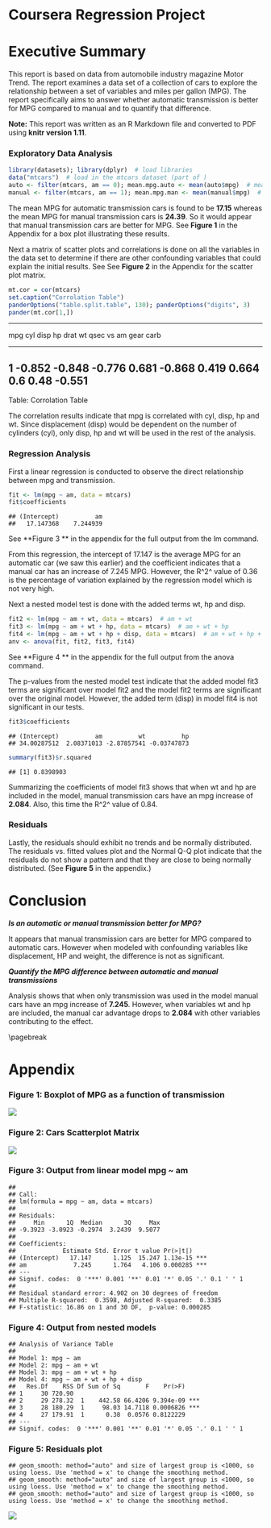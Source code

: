# Coursera Regression Project



# Executive Summary

This report is based on data from automobile industry magazine Motor Trend. The report examines a data set of a collection of cars to explore the relationship between a set of variables and miles per gallon (MPG). The report specifically aims to answer whether automatic transmission is better for MPG compared to manual and to quantify that difference.

**Note:** This report was written as an R Markdown file and converted to PDF using **knitr version 1.11**.

### Exploratory Data Analysis

```r
library(datasets); library(dplyr)  # load libraries
data("mtcars")  # load in the mtcars dataset (part of )
auto <- filter(mtcars, am == 0); mean.mpg.auto <- mean(auto$mpg)  # mean: auto cars
manual <- filter(mtcars, am == 1); mean.mpg.man <- mean(manual$mpg)  # mean: manual cars
```
The mean MPG for automatic transmission cars is found to be **17.15** whereas the mean MPG for manual transmission cars is **24.39**. So it would appear that manual transmission cars are better for MPG. See **Figure 1** in the Appendix for a box plot illustrating these results.

Next a matrix of scatter plots and correlations is done on all the variables in the data set to determine if there are other confounding variables that could explain the initial results. See See **Figure 2** in the Appendix for the scatter plot matrix.


```r
mt.cor = cor(mtcars)
set.caption("Corrolation Table")
panderOptions("table.split.table", 130); panderOptions("digits", 3)
pander(mt.cor[1,])
```


------------------------------------------------------------------------
 mpg   cyl    disp    hp    drat    wt    qsec   vs    am   gear   carb 
----- ------ ------ ------ ------ ------ ------ ----- ---- ------ ------
  1   -0.852 -0.848 -0.776 0.681  -0.868 0.419  0.664 0.6   0.48  -0.551
------------------------------------------------------------------------

Table: Corrolation Table

The correlation results indicate that mpg is correlated with cyl, disp, hp and wt. Since displacement (disp) would be dependent on the number of cylinders (cyl), only disp, hp and wt will be used in the rest of the analysis. 

### Regression Analysis

First a linear regression is conducted to observe the direct relationship between mpg and transmission.


```r
fit <- lm(mpg ~ am, data = mtcars)
fit$coefficients
```

```
## (Intercept)          am 
##   17.147368    7.244939
```
See **Figure 3 ** in the appendix for the full output from the lm command.

From this regression, the intercept of 17.147 is the average MPG for an automatic car (we saw this earlier) and the coefficient indicates that a manual car has an increase of 7.245 MPG. However, the R^2^ value of 0.36 is the percentage of variation explained by the regression model which is not very high.

Next a nested model test is done with the added terms wt, hp and disp.


```r
fit2 <- lm(mpg ~ am + wt, data = mtcars)  # am + wt
fit3 <- lm(mpg ~ am + wt + hp, data = mtcars)  # am + wt + hp
fit4 <- lm(mpg ~ am + wt + hp + disp, data = mtcars)  # am + wt + hp + disp
anv <- anova(fit, fit2, fit3, fit4)
```
See **Figure 4 ** in the appendix for the full output from the anova command.

The p-values from the nested model test indicate that the added model fit3 terms are significant over model fit2 and the model fit2 terms are significant over the original model. However, the added term (disp) in model fit4 is not significant in our tests.


```r
fit3$coefficients
```

```
## (Intercept)          am          wt          hp 
## 34.00287512  2.08371013 -2.87857541 -0.03747873
```

```r
summary(fit3)$r.squared
```

```
## [1] 0.8398903
```

Summarizing the coefficients of model fit3 shows that when wt and hp are included in the model, manual transmission cars have an mpg increase of **2.084**. Also, this time the R^2^ value of 0.84.

### Residuals

Lastly, the residuals should exhibit no trends and be normally distributed. The residuals vs. fitted values plot and the Normal Q-Q plot indicate that the residuals do not show a pattern and that they are close to being normally distributed. (See **Figure 5** in the appendix.)

# Conclusion

***Is an automatic or manual transmission better for MPG?***

It appears that manual transmission cars are better for MPG compared to automatic cars. However when modeled with confounding variables like displacement, HP and weight, the difference is not as significant. 

 ***Quantify the MPG difference between automatic and manual transmissions***

Analysis shows that when only transmission was used in the model manual cars have an mpg increase of **7.245**. However, when variables wt and hp are included, the manual car advantage drops to **2.084** with other variables contributing to the effect.



\pagebreak

# Appendix

### Figure 1: Boxplot of MPG as a function of transmission

![](Regression_Models_Project_files/figure-html/unnamed-chunk-7-1.png) 

### Figure 2: Cars Scatterplot Matrix

![](Regression_Models_Project_files/figure-html/unnamed-chunk-8-1.png) 

### Figure 3: Output from linear model mpg ~ am


```
## 
## Call:
## lm(formula = mpg ~ am, data = mtcars)
## 
## Residuals:
##     Min      1Q  Median      3Q     Max 
## -9.3923 -3.0923 -0.2974  3.2439  9.5077 
## 
## Coefficients:
##             Estimate Std. Error t value Pr(>|t|)    
## (Intercept)   17.147      1.125  15.247 1.13e-15 ***
## am             7.245      1.764   4.106 0.000285 ***
## ---
## Signif. codes:  0 '***' 0.001 '**' 0.01 '*' 0.05 '.' 0.1 ' ' 1
## 
## Residual standard error: 4.902 on 30 degrees of freedom
## Multiple R-squared:  0.3598,	Adjusted R-squared:  0.3385 
## F-statistic: 16.86 on 1 and 30 DF,  p-value: 0.000285
```


### Figure 4: Output from nested models


```
## Analysis of Variance Table
## 
## Model 1: mpg ~ am
## Model 2: mpg ~ am + wt
## Model 3: mpg ~ am + wt + hp
## Model 4: mpg ~ am + wt + hp + disp
##   Res.Df    RSS Df Sum of Sq       F    Pr(>F)    
## 1     30 720.90                                   
## 2     29 278.32  1    442.58 66.4206 9.394e-09 ***
## 3     28 180.29  1     98.03 14.7118 0.0006826 ***
## 4     27 179.91  1      0.38  0.0576 0.8122229    
## ---
## Signif. codes:  0 '***' 0.001 '**' 0.01 '*' 0.05 '.' 0.1 ' ' 1
```


### Figure 5: Residuals plot 


```
## geom_smooth: method="auto" and size of largest group is <1000, so using loess. Use 'method = x' to change the smoothing method.
## geom_smooth: method="auto" and size of largest group is <1000, so using loess. Use 'method = x' to change the smoothing method.
## geom_smooth: method="auto" and size of largest group is <1000, so using loess. Use 'method = x' to change the smoothing method.
```

![](Regression_Models_Project_files/figure-html/unnamed-chunk-11-1.png) 
